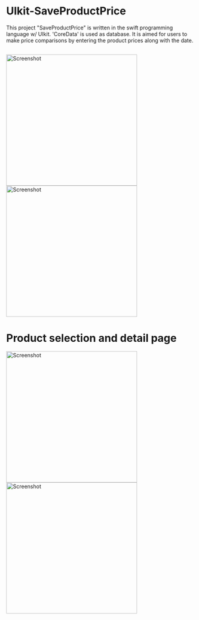 # UIkit-SaveProductPrice
This project "SaveProductPrice" is written in the swift programming language w/ UIkit. 
'CoreData' is used as database. It is aimed for users to make price comparisons by entering the product prices along with the date.
##
<img src="https://github.com/Mustafa-Deveci/UIkit-SaveProductPrice/assets/79964936/63ef534a-9860-4be5-b78d-0a578525ffa3" alt="Screenshot" width="350">
<img src="https://github.com/Mustafa-Deveci/UIkit-SaveProductPrice/assets/79964936/11d80728-ef5e-4482-bfcb-918a92c13b7b" alt="Screenshot" width="350">

# Product selection and detail page

<img src="https://github.com/Mustafa-Deveci/UIkit-SaveProductPrice/assets/79964936/5c5c891d-a8a6-40fc-8f1f-da4d0290924b" alt="Screenshot" width="350">
<img src="https://github.com/Mustafa-Deveci/UIkit-SaveProductPrice/assets/79964936/c449b1ef-a806-47e5-8954-bd22e13a8458" alt="Screenshot" width="350">
